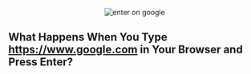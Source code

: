 
<p align="center">
<img src="https://cdn-images-1.medium.com/v2/resize:fit:1000/1*EqYIqSwWftKUWZG87gML3w.jpeg" alt="enter on google"/>
</p>

## What Happens When You Type https://www.google.com in Your Browser and Press Enter?
